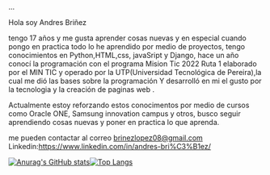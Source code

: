 ...

<!---
andres-brinez/andres-brinez is a ✨ special ✨ repository because its `README.md` (this file) appears on your GitHub profile.
You can click the Preview link to take a look at your chan
--->
Hola  soy Andres Briñez

tengo 17 años y me  gusta aprender  cosas  nuevas  y  en especial cuando pongo en practica  todo lo he aprendido  por medio de  proyectos,
tengo conocimientos  en Python,HTML,css, javaSript y Django, hace  un año conocí la  programación con el programa  Mision Tic  2022 Ruta  1 elaborado por el MIN TIC  y  operado por  la UTP(Universidad Tecnológica de Pereira),la   cual me dió  las  bases sobre  la  programación Y  desarrolló en mi el gusto por  la tecnologia  y  la  creación de  paginas  web .

Actualmente estoy  reforzando estos  conocimentos  por  medio de  cursos como Oracle ONE, Samsung innovation campus y otros, 
busco seguir  aprendiendo cosas  nuevas  y poner  en practica  lo que aprenda.

me  pueden contactar  al correo brinezlopez08@gmail.com
Linkedin:https://www.linkedin.com/in/andres-bri%C3%B1ez/

[![Anurag's GitHub stats](https://github-readme-stats.vercel.app/api?username=andres-brinez&theme=dark&show_icons=true)](https://github.com/anuraghazra/github-readme-stats)[![Top Langs](https://github-readme-stats.vercel.app/api/top-langs/?username=andres-brinez)](https://github.com/anuraghazra/github-readme-stats)
